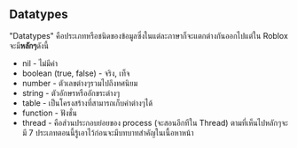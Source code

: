 ## Datatypes
"Datatypes" คือประเภทหรือชนิดของข้อมูลซึ่งในแต่ละภาษาก็จะแตกต่างกันออกไปแต่ใน Roblox จะมี**หลักๆ**ดังนี้
- nil - ไม่มีค่า
- boolean (true, false) - จริง, เท็จ
- number - ตัวเลขต่างๆรวมไปถึงทศนิยม
- string - ตัวอักษรหรืออักขระต่างๆ
- table - เป็นโครงสร้างที่สามารถเก็บค่าต่างๆได้
- function - ฟังชั่น
- thread - คือส่วนประกอบย่อยของ process (จะสอนอีกทีใน Thread)
ตามที่เห็นไปหลักๆจะมี 7 ประเภทตอนนี้รู้เอาไว้ก่อนจะมีบทบาทสำคัญในเนื้อหาหน้า
